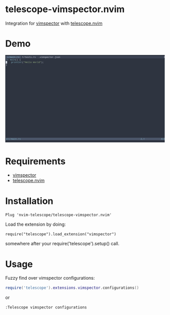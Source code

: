 # telescope-vimspector.nvim

Integration for [vimspector](https://github.com/puremourning/vimspector) with
[telescope.nvim](https://github.com/nvim-telescope/telescope.nvim)

# Demo

![Demo](./demo.gif)

# Requirements

* [vimspector](https://github.com/puremourning/vimspector) 
* [telescope.nvim](https://github.com/nvim-telescope/telescope.nvim)

# Installation

```viml
Plug 'nvim-telescope/telescope-vimspector.nvim'
```

Load the extension by doing:

```viml
require("telescope").load_extension("vimspector")
```

somewhere after your require('telescope').setup() call.

# Usage

Fuzzy find over vimspector configurations:

```lua
require('telescope').extensions.vimspector.configurations()
```

or 

```
:Telescope vimspector configurations
```
